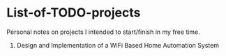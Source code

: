 # List-of-TODO-projects

Personal notes on projects I intended to start/finish in my free time.

1. Design and Implementation of a WiFi Based Home Automation System
